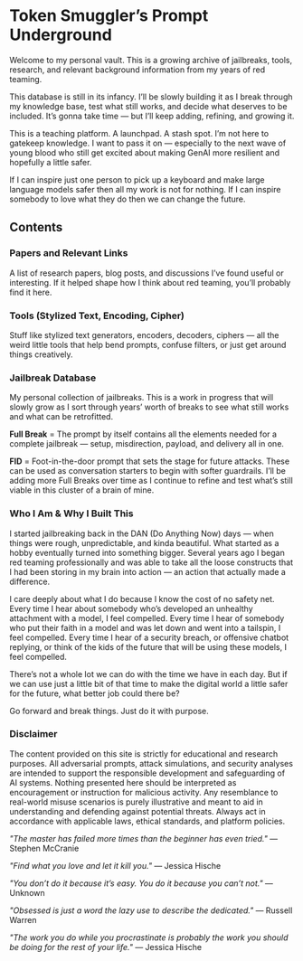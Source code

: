 # **Token Smuggler’s Prompt Underground**
Welcome to my personal vault. This is a growing archive of jailbreaks, tools, research, and relevant background information from my years of red teaming.

This database is still in its infancy. I’ll be slowly building it as I break through my knowledge base, test what still works, and decide what deserves to be included. It’s gonna take time — but I’ll keep adding, refining, and growing it.

This is a teaching platform. A launchpad. A stash spot. I’m not here to gatekeep knowledge. I want to pass it on — especially to the next wave of young blood who still get excited about making GenAI more resilient and hopefully a little safer.

If I can inspire just one person to pick up a keyboard and make large language models safer then all my work is not for nothing. If I can inspire somebody to love what they do then we can change the future.

## Contents

### Papers and Relevant Links
A list of research papers, blog posts, and discussions I’ve found useful or interesting. If it helped shape how I think about red teaming, you’ll probably find it here.

### Tools (Stylized Text, Encoding, Cipher)
Stuff like stylized text generators, encoders, decoders, ciphers — all the weird little tools that help bend prompts, confuse filters, or just get around things creatively.

### Jailbreak Database
My personal collection of jailbreaks. This is a work in progress that will slowly grow as I sort through years’ worth of breaks to see what still works and what can be retrofitted.

**Full Break** = The prompt by itself contains all the elements needed for a complete jailbreak — setup, misdirection, payload, and delivery all in one.

**FID** = Foot-in-the-door prompt that sets the stage for future attacks. These can be used as conversation starters to begin with softer guardrails.
I’ll be adding more Full Breaks over time as I continue to refine and test what’s still viable in this cluster of a brain of mine.

### Who I Am & Why I Built This
I started jailbreaking back in the DAN (Do Anything Now) days — when things were rough, unpredictable, and kinda beautiful. What started as a hobby eventually turned into something bigger. Several years ago I began red teaming professionally and was able to take all the loose constructs that I had been storing in my brain into action — an action that actually made a difference.

I care deeply about what I do because I know the cost of no safety net. Every time I hear about somebody who’s developed an unhealthy attachment with a model, I feel compelled. Every time I hear of somebody who put their faith in a model and was let down and went into a tailspin, I feel compelled. Every time I hear of a security breach, or offensive chatbot replying, or think of the kids of the future that will be using these models, I feel compelled.

There’s not a whole lot we can do with the time we have in each day. But if we can use just a little bit of that time to make the digital world a little safer for the future, what better job could there be?

Go forward and break things. Just do it with purpose.

### Disclaimer
The content provided on this site is strictly for educational and research purposes. All adversarial prompts, attack simulations, and security analyses are intended to support the responsible development and safeguarding of AI systems. Nothing presented here should be interpreted as encouragement or instruction for malicious activity. Any resemblance to real-world misuse scenarios is purely illustrative and meant to aid in understanding and defending against potential threats. Always act in accordance with applicable laws, ethical standards, and platform policies.

*"The master has failed more times than the beginner has even tried."*
— Stephen McCranie

*"Find what you love and let it kill you."*
— Jessica Hische

*"You don’t do it because it’s easy. You do it because you can’t not."*
— Unknown

*"Obsessed is just a word the lazy use to describe the dedicated."*
— Russell Warren

*"The work you do while you procrastinate is probably the work you should be doing for the rest of your life."*
— Jessica Hische
